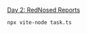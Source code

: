 [Day 2: RedNosed Reports](https://adventofcode.com/2024/day/2 "Day 2: RedNosed Reports")

```shell
npx vite-node task.ts
```

